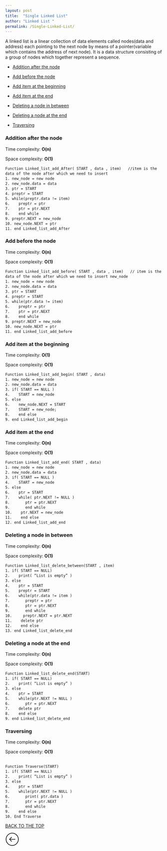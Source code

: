 ```yaml
---
layout: post
title:  "Single Linked List"
author: "Linked List "
permalink: /Single-Linked-List/
---
```


A linked list is a linear collection of data elements called nodes(data and address) each pointing to the next node by means of a pointer(variable which contains the address of next node). It is a data structure consisting of a group of nodes which together represent a sequence.


* [Addition after the node](#addition-after-the-node)

* [Add before the node](#add-before-the-node)

* [Add item at the beginning](#add-item-at-the-beginning)

* [Add item at the end](#add-item-at-the-end)

* [Deleting a node in between](#deleting-a-node-in-between)

* [Deleting a node at the end](#deleting-a-node-at-the-end)

* [Traversing](#traversing)


### Addition after the node

Time complexity: __O(n)__

Space complexity: __O(1)__

```
Function Linked_list_add_After( START , data , item)   //item is the data of the node after which we need to insert
1. new_node = new node
2. new_node.data = data
3. ptr = START
4. preptr = START
5. while(preptr.data != item)
6.    preptr = ptr
7.    ptr = ptr.NEXT
8.    end while
9. preptr.NEXT = new_node
10. new_node.NEXT = ptr 
11. end Linked_list_add_After

```

### Add before the node

Time complexity: __O(n)__

Space complexity: __O(1)__

```
Function Linked_list_add_before( START , data , item)   // item is the data of the node after which we need to insert new_node
1. new_node = new node
2. new_node.data = data
3. ptr = START
4. preptr = START
5. while(ptr.data != item)
6.    preptr = ptr
7.    ptr = ptr.NEXT
8.    end while
9. preptr.NEXT = new_node
10. new_node.NEXT = ptr 
11. end Linked_list_add_before

```

### Add item at the beginning

Time complexity: __O(1)__

Space complexity: __O(1)__

```
Function Linked_list_add_begin( START , data)
1. new_node = new node
2. new_node.data = data
3. if( START == NULL )
4.    START = new_node
5. else
6.    new_node.NEXT = START
7.    START = new_node;
8.    end else
9. end Linked_list_add_begin

```

### Add item at the end

Time complexity: __O(n)__

Space complexity: __O(1)__

```
Function Linked_list_add_end( START , data)
1. new_node = new node
2. new_node.data = data
3. if( START == NULL )
4.    START = new_node
5. else
6.    ptr = START
7.    while( ptr.NEXT != NULL )
8.       ptr = ptr.NEXT
9.       end while
10.    ptr.NEXT = new_node
11.    end else
12. end Linked_list_add_end

```

### Deleting a node in between

Time complexity: __O(n)__

Space complexity: __O(1)__

```
Function Linked_list_delete_between(START , item)
1. if( START == NULL)
2.    print( “List is empty” )
3. else  
4.    ptr = START
5.    preptr = START
6.    while(ptr.data != item )
7.       preptr = ptr
8.       ptr = ptr.NEXT 
9.       end while
10.     preptr.NEXT = ptr.NEXT
11.    delete ptr
12.    end else  
13. end Linked_list_delete_end

```

### Deleting a node at the end

Time complexity: __O(n)__

Space complexity: __O(1)__

```
Function Linked_list_delete_end(START)
1. if( START == NULL)
2.    print( “List is empty” )
3. else  
4.    ptr = START
5.    while(ptr.NEXT != NULL )
6.       ptr = ptr.NEXT 
7.    delete ptr
8.    end else  
9. end Linked_list_delete_end

```

### Traversing

Time complexity: __O(n)__

Space complexity: __O(1)__

```

Function Traverse(START)
1. if( START == NULL)
2.    print( “List is empty” )
3. else  
4.    ptr = START
5.    while(ptr.NEXT != NULL )
6.       print( ptr.data )
7.       ptr = ptr.NEXT 
8.       end while
9.    end else  
10. End Traverse

```

[BACK TO THE TOP](#top)

[![](/img/back.png)](/search)

